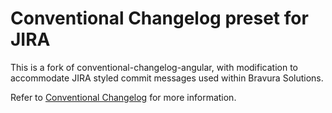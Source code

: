 # Conventional Changelog preset for JIRA

This is a fork of conventional-changelog-angular, with modification to accommodate JIRA styled commit messages used within Bravura Solutions.

Refer to [Conventional Changelog](https://github.com/conventional-changelog/conventional-changelog) for more information.

